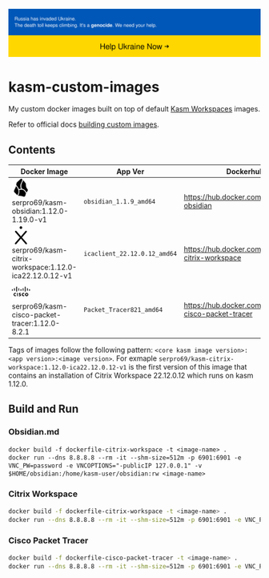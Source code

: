 [![Stand With Ukraine](https://raw.githubusercontent.com/vshymanskyy/StandWithUkraine/main/banner2-direct.svg)](https://stand-with-ukraine.pp.ua)

# kasm-custom-images

My custom docker images built on top of default [Kasm Workspaces](https://kasmweb.com/docs/latest/index.html) images.

Refer to official
docs [building custom images](https://kasmweb.com/docs/latest/how_to/building_images.html?utm_campaign=Github&utm_source=github#building-custom-images).

## Contents

| Docker Image                                                                                                           | App Ver                      | Dockerhub Path                                             |
|------------------------------------------------------------------------------------------------------------------------|------------------------------|------------------------------------------------------------|
| <img src="docs/assets/images/thumbnails/obsidian.svg" height=36/> serpro69/kasm-obsidian:1.12.0-1.19.0-v1              | `obsidian_1.1.9_amd64`       | https://hub.docker.com/r/serpro69/kasm-obsidian            |
| <img src="docs/assets/images/thumbnails/citrix.svg" height=36/> serpro69/kasm-citrix-workspace:1.12.0-ica22.12.0.12-v1 | `icaclient_22.12.0.12_amd64` | https://hub.docker.com/r/serpro69/kasm-citrix-workspace    |
| <img src="docs/assets/images/thumbnails/cisco.svg" height=36/> serpro69/kasm-cisco-packet-tracer:1.12.0-8.2.1          | `Packet_Tracer821_amd64`     | https://hub.docker.com/r/serpro69/kasm-cisco-packet-tracer |

Tags of images follow the following pattern: `<core kasm image version>:<app version>:<image version>`. For exmaple `serpro69/kasm-citrix-workspace:1.12.0-ica22.12.0.12-v1` is the first version of this image that contains an installation of Citrix Workspace 22.12.0.12 which runs on kasm 1.12.0.

## Build and Run

### Obsidian.md

```
docker build -f dockerfile-citrix-workspace -t <image-name> .
docker run --dns 8.8.8.8 --rm -it --shm-size=512m -p 6901:6901 -e VNC_PW=password -e VNCOPTIONS="-publicIP 127.0.0.1" -v $HOME/obsidian:/home/kasm-user/obsidian:rw <image-name>
```

### Citrix Workspace

```bash
docker build -f dockerfile-citrix-workspace -t <image-name> .
docker run --dns 8.8.8.8 --rm -it --shm-size=512m -p 6901:6901 -e VNC_PW=password -e VNCOPTIONS="-publicIP 127.0.0.1" <image-name>
```

### Cisco Packet Tracer

```bash
docker build -f dockerfile-cisco-packet-tracer -t <image-name> .
docker run --dns 8.8.8.8 --rm -it --shm-size=512m -p 6901:6901 -e VNC_PW=password -e VNCOPTIONS="-publicIP 127.0.0.1" -v $HOME/pt:/home/kasm-user/pt:rw <image-name>
```
